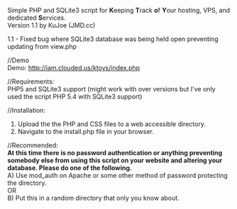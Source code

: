 Simple PHP and SQLite3 script for **K**eeping **T**rack **o**f **Y**our hosting, VPS, and dedicated **S**ervices.<br />
Version 1.1 by KuJoe (JMD.cc)<br />

1.1 - Fixed bug where SQLite3 database was being held open preventing updating from view.php

//Demo<br />
Demo: http://iam.clouded.us/ktoys/index.php

//Requirements:<br />
PHP5 and SQLite3 support (might work with over versions but I've only used the script PHP 5.4 with SQLite3 support)

//Installation:<br />
1) Upload the the PHP and CSS files to a web accessible directory.<br />
2) Navigate to the install.php file in your browser.

//Recommended:<br />
******At this time there is no password authentication or anything preventing somebody else from using this script on your website and altering your database. Please do one of the following.******<br />
A) Use mod_auth on Apache or some other method of password protecting the directory.<br />
OR<br />
B) Put this in a random directory that only you know about.